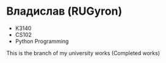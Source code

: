 # Владислав (RUGyron)
* K3140
* CS102
* Python Programming

This is the branch of my university works (Completed works)
